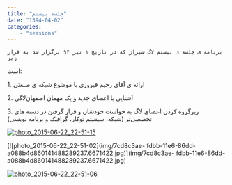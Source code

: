 ```yaml
---
title: "جلسه بیستم"
date: "1394-04-02"
categories:
    - "sessions"
---
```

    برنامه ی جلسه ی بیستم لاگ شیراز که در تاریخ ۱ تیر ۹۴ برگزار شد به قرار زیر
است:

1\. ارائه ی آقای رحیم فیروزی با موضوع شبکه ی صنعتی

2\. آشنایی با اعضای جدید و یک مهمان اصفهان‌لاگی

3\. زیرگروه کردن اعضای لاگ به خواست خودشان و قرار گرفتن در دسته های تخصصی‌تر
(شبکه، سیستم توکار، گرافیک و برنامه نویسی)

[![photo_2015-06-22_22-51-15](../../img/7cd8c03e-fdbb-11e6-86dd-a088b4d860141488289237.6670737.jpg)](img/7cd8c03e-fdbb-11e6-86dd-a088b4d860141488289237.6670737.jpg)

[![photo_2015-06-22_22-51-02](img/7cd8c3ae-
fdbb-11e6-86dd-a088b4d860141488289237.6671422.jpg)](img/7cd8c3ae-
fdbb-11e6-86dd-a088b4d860141488289237.6671422.jpg)

[![photo_2015-06-22_22-51-06](../../img/7cd8c5e8-fdbb-11e6-86dd-a088b4d860141488289237.6671956.jpg)](img/7cd8c5e8-fdbb-11e6-86dd-a088b4d860141488289237.6671956.jpg)
